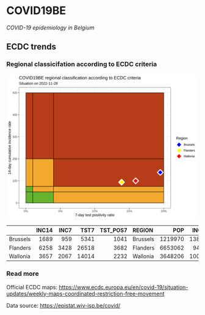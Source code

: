 
# COVID19BE

*COVID-19 epidemiology in Belgium*

## ECDC trends

### Regional classicifation according to ECDC criteria

![](COVID9BE-ecdc-trend.png)

|          | INC14 | INC7 |  TST7 | TST\_POS7 | REGION   |     POP | INC14\_RT |       PR7 |        GR |
| :------- | ----: | ---: | ----: | --------: | :------- | ------: | --------: | --------: | --------: |
| Brussels |  1689 |  959 |  5341 |      1041 | Brussels | 1219970 | 138.44603 | 0.1949073 | 0.3136986 |
| Flanders |  6258 | 3428 | 26518 |      3682 | Flanders | 6653062 |  94.06195 | 0.1388491 | 0.2113074 |
| Wallonia |  3657 | 2067 | 14014 |      2232 | Wallonia | 3648206 | 100.24105 | 0.1592693 | 0.3000000 |

### Read more

Official ECDC maps:
<https://www.ecdc.europa.eu/en/covid-19/situation-updates/weekly-maps-coordinated-restriction-free-movement>

Data source: <https://epistat.wiv-isp.be/covid/>
